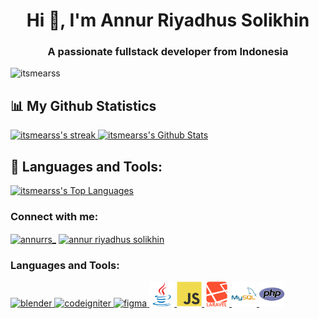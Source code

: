 <h1 align="center">Hi 👋, I'm Annur Riyadhus Solikhin</h1>
<h3 align="center">A passionate fullstack developer from Indonesia</h3>

<p align="left"> <img src="https://komarev.com/ghpvc/?username=itsmearss&label=Profile%20views&color=0e75b6&style=flat" alt="itsmearss" /> </p>

## 📊 My Github Statistics

<a href="https://github.com/faisalalm01">
<img alt="itsmearss's streak" src="https://github-readme-streak-stats.herokuapp.com/?user=itsmearss&show_icons=true&count_private=true&theme=react&hide_border=true&bg_color=0D1117"/>
</a>

<a href="https://github.com/faisalalm01">
<img alt="itsmearss's Github Stats" src="https://github-readme-stats.vercel.app/api?username=itsmearss&show_icons=true&count_private=true&theme=react&hide_border=true&bg_color=0D1117" />
</a>

## 🚀 Languages and Tools:

<a href="https://github.com/faisalalm01">
<img alt="itsmearss's Top Languages" src="https://github-readme-stats.vercel.app/api/top-langs/?username=itsmearss&langs_count=8&count_private=true&layout=compact&theme=react&hide_border=true&bg_color=0D1117" />
</a>

<h3 align="left">Connect with me:</h3>
<p align="left">
<a href="https://instagram.com/annurrs_" target="blank"><img align="center" src="https://raw.githubusercontent.com/rahuldkjain/github-profile-readme-generator/master/src/images/icons/Social/instagram.svg" alt="annurrs_" height="30" width="40" /></a>
<a href="https://www.youtube.com/c/annur riyadhus solikhin" target="blank"><img align="center" src="https://raw.githubusercontent.com/rahuldkjain/github-profile-readme-generator/master/src/images/icons/Social/youtube.svg" alt="annur riyadhus solikhin" height="30" width="40" /></a>
</p>

<h3 align="left">Languages and Tools:</h3>
<p align="left"> <a href="https://www.blender.org/" target="_blank" rel="noreferrer"> <img src="https://download.blender.org/branding/community/blender_community_badge_white.svg" alt="blender" width="40" height="40"/> </a> <a href="https://codeigniter.com" target="_blank" rel="noreferrer"> <img src="https://cdn.worldvectorlogo.com/logos/codeigniter.svg" alt="codeigniter" width="40" height="40"/> </a> <a href="https://www.figma.com/" target="_blank" rel="noreferrer"> <img src="https://www.vectorlogo.zone/logos/figma/figma-icon.svg" alt="figma" width="40" height="40"/> </a> <a href="https://www.java.com" target="_blank" rel="noreferrer"> <img src="https://raw.githubusercontent.com/devicons/devicon/master/icons/java/java-original.svg" alt="java" width="40" height="40"/> </a> <a href="https://developer.mozilla.org/en-US/docs/Web/JavaScript" target="_blank" rel="noreferrer"> <img src="https://raw.githubusercontent.com/devicons/devicon/master/icons/javascript/javascript-original.svg" alt="javascript" width="40" height="40"/> </a> <a href="https://laravel.com/" target="_blank" rel="noreferrer"> <img src="https://raw.githubusercontent.com/devicons/devicon/master/icons/laravel/laravel-plain-wordmark.svg" alt="laravel" width="40" height="40"/> </a> <a href="https://www.mysql.com/" target="_blank" rel="noreferrer"> <img src="https://raw.githubusercontent.com/devicons/devicon/master/icons/mysql/mysql-original-wordmark.svg" alt="mysql" width="40" height="40"/> </a> <a href="https://www.php.net" target="_blank" rel="noreferrer"> <img src="https://raw.githubusercontent.com/devicons/devicon/master/icons/php/php-original.svg" alt="php" width="40" height="40"/> </a> </p>
